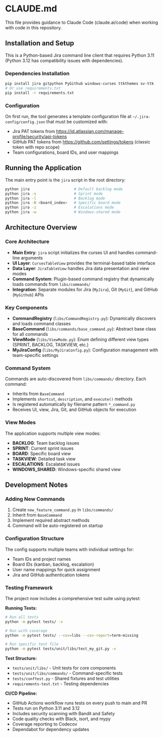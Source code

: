 # CLAUDE.md

This file provides guidance to Claude Code (claude.ai/code) when working with code in this repository.

## Installation and Setup

This is a Python-based Jira command line client that requires Python 3.11 (Python 3.12 has compatibility issues with dependencies).

### Dependencies Installation
```bash
pip install jira gitpython PyGithub windows-curses ttkthemes sv-ttk
# Or use requirements.txt
pip install -r requirements.txt
```

### Configuration
On first run, the tool generates a template configuration file at `~/.jira-config/config.json` that must be customized with:
- Jira PAT tokens from https://id.atlassian.com/manage-profile/security/api-tokens
- GitHub PAT tokens from https://github.com/settings/tokens (classic token with repo scope)
- Team configurations, board IDs, and user mappings

## Running the Application

The main entry point is the `jira` script in the root directory:
```bash
python jira                    # Default backlog mode
python jira -s                 # Sprint mode
python jira -l                 # Backlog mode
python jira -B <board_index>   # Specific board mode
python jira -z                 # Escalations mode
python jira -w                 # Windows-shared mode
```

## Architecture Overview

### Core Architecture
- **Main Entry**: `jira` script initializes the curses UI and handles command-line arguments
- **UI Layer**: `CursesTableView` provides the terminal-based table interface
- **Data Layer**: `JiraTableView` handles Jira data presentation and view modes
- **Command System**: Plugin-based command registry that dynamically loads commands from `libs/commands/`
- **Integration**: Separate modules for Jira (`MyJira`), Git (`MyGit`), and GitHub (`MyGithub`) APIs

### Key Components
- **CommandRegistry** (`libs/CommandRegistry.py`): Dynamically discovers and loads command classes
- **BaseCommand** (`libs/commands/base_command.py`): Abstract base class for all commands
- **ViewMode** (`libs/ViewMode.py`): Enum defining different view types (SPRINT, BACKLOG, TASKVIEW, etc.)
- **MyJiraConfig** (`libs/MyJiraConfig.py`): Configuration management with team-specific settings

### Command System
Commands are auto-discovered from `libs/commands/` directory. Each command:
- Inherits from `BaseCommand`
- Implements `shortcut`, `description`, and `execute()` methods
- Is registered automatically by filename pattern `*_command.py`
- Receives UI, view, Jira, Git, and GitHub objects for execution

### View Modes
The application supports multiple view modes:
- **BACKLOG**: Team backlog issues
- **SPRINT**: Current sprint issues  
- **BOARD**: Specific board view
- **TASKVIEW**: Detailed task view
- **ESCALATIONS**: Escalated issues
- **WINDOWS_SHARED**: Windows-specific shared view

## Development Notes

### Adding New Commands
1. Create `new_feature_command.py` in `libs/commands/`
2. Inherit from `BaseCommand`
3. Implement required abstract methods
4. Command will be auto-registered on startup

### Configuration Structure
The config supports multiple teams with individual settings for:
- Team IDs and project names
- Board IDs (kanban, backlog, escalation)
- User name mappings for quick assignment
- Jira and GitHub authentication tokens

### Testing Framework
The project now includes a comprehensive test suite using pytest:

**Running Tests:**
```bash
# Run all tests
python -m pytest tests/ -v

# Run with coverage
python -m pytest tests/ --cov=libs --cov-report=term-missing

# Run specific test file
python -m pytest tests/unit/libs/test_my_git.py -v
```

**Test Structure:**
- `tests/unit/libs/` - Unit tests for core components
- `tests/unit/libs/commands/` - Command-specific tests  
- `tests/conftest.py` - Shared fixtures and test utilities
- `requirements-test.txt` - Testing dependencies

**CI/CD Pipeline:**
- GitHub Actions workflow runs tests on every push to main and PR
- Tests run on Python 3.11 and 3.12
- Includes security scanning with Bandit and Safety
- Code quality checks with Black, isort, and mypy
- Coverage reporting to Codecov
- Dependabot for dependency updates